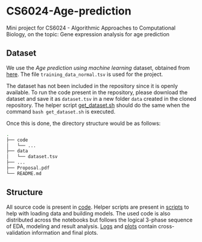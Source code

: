 # CS6024-Age-prediction
Mini project for CS6024 - Algorithmic Approaches to Computational Biology, on the topic: Gene expression analysis for age prediction

## Dataset

We use the *Age prediction using machine learning* dataset, obtained from [here](https://zenodo.org/record/2545213). The file `training_data_normal.tsv` is used for the project. 

The dataset has not been included in the repository since it is openly available. To run the code present in the repository, please download the dataset and save it as `dataset.tsv` in a new folder `data` created in the cloned repository. The helper script [get_dataset.sh](./get_dataset.sh) should do the same when the command `bash get_dataset.sh` is executed.

Once this is done, the directory structure would be as follows: 

```bash
.
├── code
│   └── ...
├── data
│   └── dataset.tsv
├── ...
├── Proposal.pdf
└── README.md
```

## Structure

All source code is present in [code](./code/). Helper scripts are present in [scripts](./code/scripts/) to help with loading data and building models. The used code is also distributed across the notebooks but follows the logical 3-phase sequence of EDA, modeling and result analysis. [Logs](./logs/) and [plots](./plots/) contain cross-validation information and final plots. 
